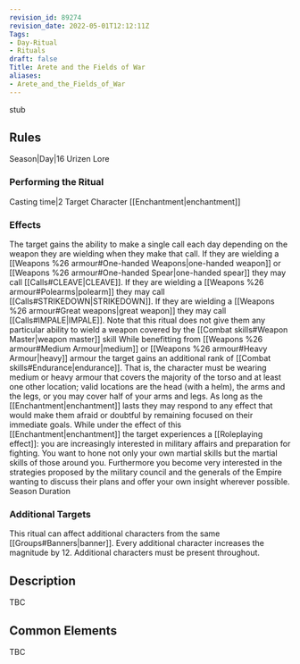 ```yaml
---
revision_id: 89274
revision_date: 2022-05-01T12:12:11Z
Tags:
- Day-Ritual
- Rituals
draft: false
Title: Arete and the Fields of War
aliases:
- Arete_and_the_Fields_of_War
---
```

stub
## Rules
Season|Day|16
Urizen Lore
### Performing the Ritual
Casting time|2  Target Character
[[Enchantment|enchantment]] 
### Effects
The target gains the ability to make a single call each day depending on the weapon they are wielding when they make that call. If they are wielding a [[Weapons %26 armour#One-handed Weapons|one-handed weapon]] or [[Weapons %26 armour#One-handed Spear|one-handed spear]] they may call [[Calls#CLEAVE|CLEAVE]]. If they are wielding a [[Weapons %26 armour#Polearms|polearm]] they may call [[Calls#STRIKEDOWN|STRIKEDOWN]]. If they are wielding a [[Weapons %26 armour#Great weapons|great weapon]] they may call [[Calls#IMPALE|IMPALE]]. Note that this ritual does not give them any particular ability to wield a weapon covered by the [[Combat skills#Weapon Master|weapon master]] skill
While benefitting from [[Weapons %26 armour#Medium Armour|medium]] or [[Weapons %26 armour#Heavy Armour|heavy]] armour the target gains an additional rank of [[Combat skills#Endurance|endurance]]. That is, the character must be wearing medium or heavy armour that covers the majority of the torso and at least one other location; valid locations are the head (with a helm), the arms and the legs, or you may cover half of your arms and legs.
As long as the [[Enchantment|enchantment]] lasts they may respond to any effect that would make them afraid or doubtful by remaining focused on their immediate goals.
While under the effect of this [[Enchantment|enchantment]] the target experiences a [[Roleplaying effect]]: you are increasingly interested in military affairs and preparation for fighting. You want to hone not only your own martial skills but the martial skills of those around you. Furthermore you become very interested in the strategies proposed by the military council and the generals of the Empire wanting to discuss their plans and offer your own insight wherever possible.
Season Duration
### Additional Targets
This ritual can affect additional characters from the same [[Groups#Banners|banner]]. Every additional character increases the magnitude by 12. Additional characters must be present throughout.
## Description
TBC
## Common Elements
TBC
